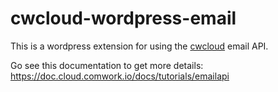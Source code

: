 # cwcloud-wordpress-email

This is a wordpress extension for using the [cwcloud](https://doc.cloud.comwork.io/docs/tutorials/emailapi) email API.

Go see this documentation to get more details: https://doc.cloud.comwork.io/docs/tutorials/emailapi
